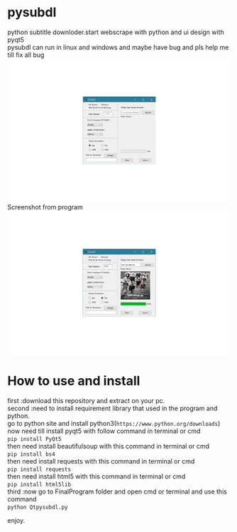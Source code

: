 # pysubdl
python subtitle downloder.start webscrape with python and ui design with pyqt5</br>
pysubdl can run in linux and windows and maybe have bug and pls help me till fix all bug</br>
![alt text](https://github.com/AmirhosseinAbutalebi/Pysubdl/blob/master/FinalProgram/ScreenShot-1.png)
Screenshot from program
![alt text](https://github.com/AmirhosseinAbutalebi/Pysubdl/blob/master/FinalProgram/ScreenShot-2.png)

# How to use and install
first :download this repository and extract on your pc.</br>
second :need to install requirement library that used in the program and python.</br>
go to python site and install python3(`https://www.python.org/downloads`)</br>
now need till install pyqt5 with follow command in terminal or cmd</br>
`pip install PyQt5`</br>
then need install beautifulsoup with this command  in terminal or cmd</br>
`pip install bs4`</br>
then need install requests with this command  in terminal or cmd</br>
`pip install requests`</br>
then need install html5 with this command  in terminal or cmd</br>
`pip install html5lib`</br>
third :now go to FinalProgram folder and open cmd or terminal and use this command</br>
`python Qtpysubdl.py`</br>

enjoy.
